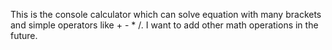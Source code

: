 This is the console calculator which can solve equation with many brackets and simple operators like + - * /. I want to add other math operations in the future.
